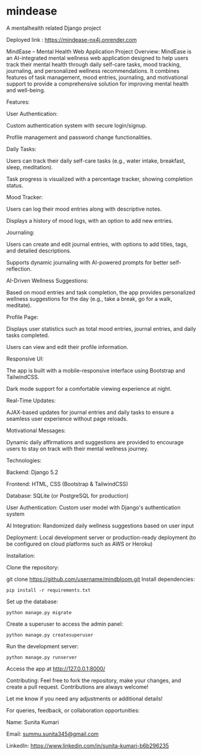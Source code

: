# mindease
A mentalhealth related Django project

Deployed link : https://mindease-nx4j.onrender.com

MindEase – Mental Health Web Application
Project Overview:
MindEase is an AI-integrated mental wellness web application designed to help users track their mental health through daily self-care tasks, mood tracking, journaling, and personalized wellness recommendations. It combines features of task management, mood entries, journaling, and motivational support to provide a comprehensive solution for improving mental health and well-being.

Features:

User Authentication:

Custom authentication system with secure login/signup.

Profile management and password change functionalities.

Daily Tasks:

Users can track their daily self-care tasks (e.g., water intake, breakfast, sleep, meditation).

Task progress is visualized with a percentage tracker, showing completion status.

Mood Tracker:

Users can log their mood entries along with descriptive notes.

Displays a history of mood logs, with an option to add new entries.

Journaling:

Users can create and edit journal entries, with options to add titles, tags, and detailed descriptions.

Supports dynamic journaling with AI-powered prompts for better self-reflection.

AI-Driven Wellness Suggestions:

Based on mood entries and task completion, the app provides personalized wellness suggestions for the day (e.g., take a break, go for a walk, meditate).

Profile Page:

Displays user statistics such as total mood entries, journal entries, and daily tasks completed.

Users can view and edit their profile information.

Responsive UI:

The app is built with a mobile-responsive interface using Bootstrap and TailwindCSS.

Dark mode support for a comfortable viewing experience at night.

Real-Time Updates:

AJAX-based updates for journal entries and daily tasks to ensure a seamless user experience without page reloads.

Motivational Messages:

Dynamic daily affirmations and suggestions are provided to encourage users to stay on track with their mental wellness journey.

Technologies:

Backend: Django 5.2

Frontend: HTML, CSS (Bootstrap & TailwindCSS)

Database: SQLite (or PostgreSQL for production)

User Authentication: Custom user model with Django's authentication system

AI Integration: Randomized daily wellness suggestions based on user input

Deployment: Local development server or production-ready deployment (to be configured on cloud platforms such as AWS or Heroku)

Installation:

Clone the repository:


git clone https://github.com/username/mindbloom.git
Install dependencies:

`pip install -r requirements.txt`


Set up the database:

`python manage.py migrate`


Create a superuser to access the admin panel:

`python manage.py createsuperuser`


Run the development server:

`python manage.py runserver`

Access the app at http://127.0.0.1:8000/

Contributing: Feel free to fork the repository, make your changes, and create a pull request. Contributions are always welcome!

Let me know if you need any adjustments or additional details!

For queries, feedback, or collaboration opportunities:

Name: Sunita Kumari

Email: summu.sunita345@gmail.com

LinkedIn: https://www.linkedin.com/in/sunita-kumari-b6b296235








